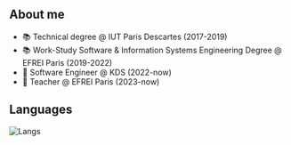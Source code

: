 ## About me

- 📚 Technical degree @ IUT Paris Descartes (2017-2019)
- 📚 Work-Study Software & Information Systems Engineering Degree @ EFREI Paris (2019-2022)
- 💼 Software Engineer @ KDS (2022-now)
- 📐 Teacher @ EFREI Paris (2023-now)

## Languages 

![Langs](https://github-readme-stats.vercel.app/api/top-langs/?username=Ombrelin&layout=compact&langs_count=20&theme=dark)
